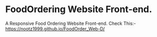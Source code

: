 # FoodOrdering Website Front-end.
A Responsive Food Ordering Website Front-end.
Check This:- https://nootz1999.github.io/FoodOrder_Web-D/
